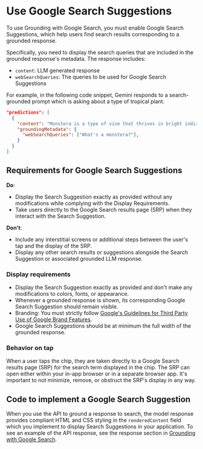# Use Google Search Suggestions

To use Grounding with Google Search, you must enable Google Search Suggestions, which help users find search results corresponding to a grounded response.

Specifically, you need to display the search queries that are included in the grounded response's metadata. The response includes:

- `content`: LLM generated response
- `webSearchQueries`: The queries to be used for Google Search Suggestions

For example, in the following code snippet, Gemini responds to a search-grounded prompt which is asking about a type of tropical plant.

```json
"predictions": [
  {
    "content": "Monstera is a type of vine that thrives in bright indirect light…",
    "groundingMetadata": {
      "webSearchQueries": ["What's a monstera?"],
    }
  }
]
```

## Requirements for Google Search Suggestions

**Do**:

- Display the Search Suggestion exactly as provided without any modifications while complying with the Display Requirements.
- Take users directly to the Google Search results page (SRP) when they interact with the Search Suggestion.

**Don't**:

- Include any interstitial screens or additional steps between the user's tap and the display of the SRP.
- Display any other search results or suggestions alongside the Search Suggestion or associated grounded LLM response.

### Display requirements

- Display the Search Suggestion exactly as provided and don't make any modifications to colors, fonts, or appearance. 
- Whenever a grounded response is shown, its corresponding Google Search Suggestion should remain visible.
- Branding: You must strictly follow [Google's Guidelines for Third Party Use of Google Brand Features](https://about.google/brand-resource-center/).
- Google Search Suggestions should be at minimum the full width of the grounded response.

### Behavior on tap

When a user taps the chip, they are taken directly to a Google Search results page (SRP) for the search term displayed in the chip. The SRP can open either within your in-app browser or in a separate browser app. It's important to not minimize, remove, or obstruct the SRP's display in any way.

## Code to implement a Google Search Suggestion

When you use the API to ground a response to search, the model response provides compliant HTML and CSS styling in the `renderedContent` field which you implement to display Search Suggestions in your application. To see an example of the API response, see the response section in [Grounding with Google Search](https://ai.google.dev/gemini-api/docs/grounding).